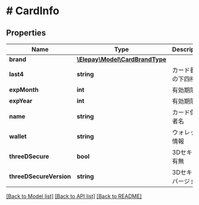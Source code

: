 # # CardInfo

## Properties

Name | Type | Description | Notes
------------ | ------------- | ------------- | -------------
**brand** | [**\Elepay\Model\CardBrandType**](CardBrandType.md) |  | [optional]
**last4** | **string** | カード番号の下四桁 | [optional]
**expMonth** | **int** | 有効期限月 | [optional]
**expYear** | **int** | 有効期限年 | [optional]
**name** | **string** | カード保有者名 | [optional]
**wallet** | **string** | ウォレット情報 | [optional]
**threeDSecure** | **bool** | 3Dセキュア有無 | [optional]
**threeDSecureVersion** | **string** | 3Dセキュアバージョン | [optional]

[[Back to Model list]](../../README.md#models) [[Back to API list]](../../README.md#endpoints) [[Back to README]](../../README.md)

